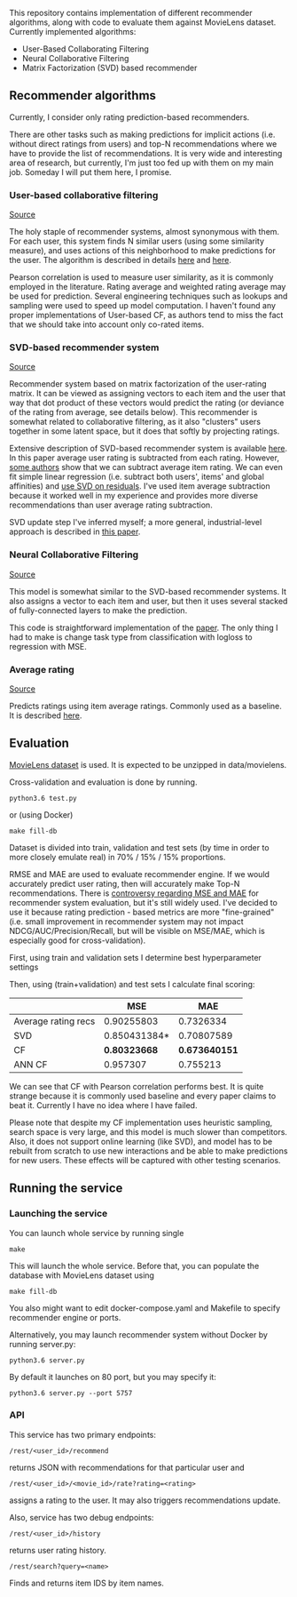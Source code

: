 This repository contains implementation of different recommender algorithms, along with code to evaluate them against
MovieLens dataset. Currently implemented algorithms:

- User-Based Collaborating Filtering
- Neural Collaborative Filtering
- Matrix Factorization (SVD) based recommender


## Recommender algorithms

Currently, I consider only rating prediction-based recommenders.

There are other tasks such as making predictions for implicit actions (i.e. without direct ratings from users) and
top-N recommendations where we have to provide the list of recommendations. It is very wide and interesting area of research,
but currently, I'm just too fed up with them on my main job. Someday I will put them here, I promise.

### User-based collaborative filtering

[Source](recs/user_cf.py)

The holy staple of recommender systems, almost synonymous with them. For each user, this system finds N similar users
(using some similarity measure), and uses actions of this neighborhood to make predictions for the user.
The algorithm is described in details [here](https://doi.org/10.1145/192844.192905) and
[here](https://doi.org/10.1145/371920.372071).

Pearson correlation is used to measure user similarity, as it is commonly employed in the literature.
Rating average and weighted rating average may be used for prediction.
Several engineering techniques such as lookups and sampling were used to speed up model computation.
I haven't found any proper implementations of User-based CF, as authors tend to miss the fact that we
should take into account only co-rated items.

### SVD-based recommender system

[Source](recs/svd_based_recs.py)

Recommender system based on matrix factorization of the user-rating matrix. It can be viewed as assigning vectors to each
item and the user that way that dot product of these vectors would predict the rating (or deviance of the rating from
average, see details below). This recommender is somewhat related to collaborative filtering, as it also
"clusters" users together in some latent space, but it does that softly by projecting ratings.

Extensive description of SVD-based recommender system is available [here](http://www.dtic.mil/get-tr-doc/pdf?AD=ADA439541).
In this paper average user rating is subtracted from each rating. However,
[some authors](https://dl.acm.org/citation.cfm?id=1010618) show
that we can subtract average item rating. We can even fit simple linear regression (i.e. subtract both users', items'
and global affinities) and [use SVD on residuals](https://www.mimuw.edu.pl/~paterek/ap_kdd.pdf).
I've used item average subtraction because it worked well in my experience and provides more diverse recommendations than
user average rating subtraction.

SVD update step I've inferred myself; a more general, industrial-level approach is described in
[this paper](https://pdfs.semanticscholar.org/02ff/37cd0059cf1af1ecfa62c32304c05ab3bf96.pdf).

### Neural Collaborative Filtering

[Source](recs/ann_recs.py)

This model is somewhat similar to the SVD-based recommender systems. It also assigns a vector to each item and user, but
then it uses several stacked of fully-connected layers to make the prediction.

This code is straightforward implementation of the [paper](https://doi.org/10.1145/3038912.3052569). The only thing
I had to make is change task type from classification with logloss to regression with MSE.

### Average rating

[Source](recs/average_rating_recs.py)

Predicts ratings using item average ratings. Commonly used as a baseline. It is described
[here](http://ieeexplore.ieee.org/document/5680904).

## Evaluation

[MovieLens dataset](http://files.grouplens.org/datasets/movielens/ml-latest.zip) is used. It is expected to be unzipped in data/movielens.

Cross-validation and evaluation is done by running.

```
python3.6 test.py
```

or (using Docker)

```
make fill-db
```

Dataset is divided into train, validation and test sets (by time in order to more closely emulate real) in 70% / 15% / 15% proportions.

RMSE and MAE are used to evaluate recommender engine. If we would accurately predict user rating, then will accurately make Top-N recommendations. There is [controversy regarding MSE and MAE](https://medium.com/netflix-techblog/netflix-recommendations-beyond-the-5-stars-part-1-55838468f429) for recommender system evaluation, but it's still widely used. I've decided to use it because rating prediction - based metrics are more "fine-grained" (i.e. small improvement in recommender system may not impact NDCG/AUC/Precision/Recall, but will be visible on MSE/MAE, which is especially good for cross-validation).

First, using train and validation sets I determine best hyperparameter settings

Then, using (train+validation) and test sets I calculate final scoring:

|                     | MSE       | MAE        |
|---------------------|------------|------------|
| Average rating recs | 0.90255803 | 0.7326334 |
| SVD                 | 0.850431384* | 0.70807589 |
| CF                 | **0.80323668** | **0.673640151** |
| ANN CF                 | 0.957307 | 0.755213 |

We can see that CF with Pearson correlation performs best. It is quite strange because it is commonly used baseline and
every paper claims to beat it. Currently I have no idea where I have failed.

Please note that despite my CF implementation uses heuristic sampling, search space is very large, and this model is
much slower than competitors. Also, it does not support online learning (like SVD), and model has to be rebuilt from
scratch to use new interactions and be able to make predictions for new users. These effects will be captured with
other testing scenarios.

## Running the service

### Launching the service

You can launch whole service by running single

```
make
```

This will launch the whole service. Before that, you can populate the database with MovieLens dataset using

```
make fill-db
``` 

You also might want to edit docker-compose.yaml and Makefile to specify recommender engine or ports.

Alternatively, you may launch recommender system without Docker
by running server.py:

```
python3.6 server.py
```

By default it launches on 80 port, but you may specify it:

```
python3.6 server.py --port 5757
```

### API

This service has two primary endpoints:

```
/rest/<user_id>/recommend
```

returns JSON with recommendations for that particular user and

```
/rest/<user_id>/<movie_id>/rate?rating=<rating>
```

assigns a rating to the user. It may also triggers recommendations update.

Also, service has two debug endpoints:

```
/rest/<user_id>/history
```

returns user rating history.

```
/rest/search?query=<name>
```

Finds and returns item IDS by item names.
